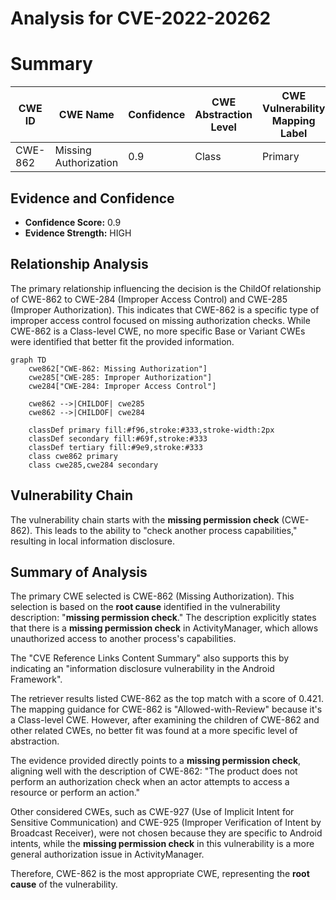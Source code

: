 # Analysis for CVE-2022-20262

# Summary
| CWE ID | CWE Name | Confidence | CWE Abstraction Level | CWE Vulnerability Mapping Label | CWE-Vulnerability Mapping Notes |
|---|---|---|---|---|---|
| CWE-862 | Missing Authorization | 0.9 | Class | Primary | Allowed-with-Review |

## Evidence and Confidence

*   **Confidence Score:** 0.9
*   **Evidence Strength:** HIGH

## Relationship Analysis
The primary relationship influencing the decision is the ChildOf relationship of CWE-862 to CWE-284 (Improper Access Control) and CWE-285 (Improper Authorization). This indicates that CWE-862 is a specific type of improper access control focused on missing authorization checks. While CWE-862 is a Class-level CWE, no more specific Base or Variant CWEs were identified that better fit the provided information.

```mermaid
graph TD
    cwe862["CWE-862: Missing Authorization"]
    cwe285["CWE-285: Improper Authorization"]
    cwe284["CWE-284: Improper Access Control"]
    
    cwe862 -->|CHILDOF| cwe285
    cwe862 -->|CHILDOF| cwe284
    
    classDef primary fill:#f96,stroke:#333,stroke-width:2px
    classDef secondary fill:#69f,stroke:#333
    classDef tertiary fill:#9e9,stroke:#333
    class cwe862 primary
    class cwe285,cwe284 secondary
```

## Vulnerability Chain
The vulnerability chain starts with the **missing permission check** (CWE-862). This leads to the ability to "check another process capabilities," resulting in local information disclosure.

## Summary of Analysis
The primary CWE selected is CWE-862 (Missing Authorization). This selection is based on the **root cause** identified in the vulnerability description: "**missing permission check**." The description explicitly states that there is a **missing permission check** in ActivityManager, which allows unauthorized access to another process's capabilities.

The "CVE Reference Links Content Summary" also supports this by indicating an "information disclosure vulnerability in the Android Framework".

The retriever results listed CWE-862 as the top match with a score of 0.421. The mapping guidance for CWE-862 is "Allowed-with-Review" because it's a Class-level CWE. However, after examining the children of CWE-862 and other related CWEs, no better fit was found at a more specific level of abstraction.

The evidence provided directly points to a **missing permission check**, aligning well with the description of CWE-862: "The product does not perform an authorization check when an actor attempts to access a resource or perform an action."

Other considered CWEs, such as CWE-927 (Use of Implicit Intent for Sensitive Communication) and CWE-925 (Improper Verification of Intent by Broadcast Receiver), were not chosen because they are specific to Android intents, while the **missing permission check** in this vulnerability is a more general authorization issue in ActivityManager.

Therefore, CWE-862 is the most appropriate CWE, representing the **root cause** of the vulnerability.